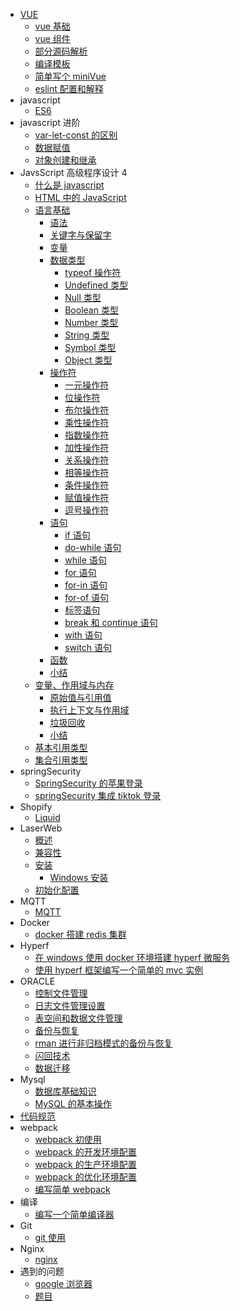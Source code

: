 - [VUE](vue/vue源码学习.md)
  - [vue 基础](vue/vue基础.md)
  - [vue 组件](vue/vue组件.md)
  - [部分源码解析](vue/部分源码解析.md)
  - [编译模板](vue/编译模板.md)
  - [简单写个 miniVue](vue/简单写个miniVue.md)
  - [eslint 配置和解释](vue/eslint%E9%85%8D%E7%BD%AE%E5%92%8C%E8%A7%A3%E9%87%8A.md)
- javascript
  - [ES6](javascript/es6/es6.md)
- javascript 进阶
  - [var-let-const 的区别](javascript/js%E8%BF%9B%E9%98%B6/../js进阶/var-let-const的区别.md)
  - [数据赋值](javascript/js进阶/数据赋值.md)
  - [对象创建和继承](javascript/js进阶/对象的创建和继承.md)
- JavsScript 高级程序设计 4
  - [什么是 javascript](./JavaScript高级程序设计4/什么是javascript.md)
  - [HTML 中的 JavaScript](./JavaScript高级程序设计4/HTML中的JavaScript.md)
  - [语言基础](./JavaScript高级程序设计4/语言基础.md)
    - [语法](./JavaScript高级程序设计4/语言基础/语法.md)
    - [关键字与保留字](./JavaScript高级程序设计4/语言基础/关键字与保留字.md)
    - [变量](./JavaScript高级程序设计4/语言基础/变量.md)
    - [数据类型](./JavaScript高级程序设计4/语言基础/数据类型.md)
      - [typeof 操作符](./JavaScript高级程序设计4/语言基础/数据类型/typeof操作符.md)
      - [Undefined 类型](./JavaScript高级程序设计4/语言基础/数据类型/Undefined类型.md)
      - [Null 类型](./JavaScript高级程序设计4/语言基础/数据类型/Null类型.md)
      - [Boolean 类型](./JavaScript高级程序设计4/语言基础/数据类型/Boolean类型.md)
      - [Number 类型](./JavaScript高级程序设计4/语言基础/数据类型/Number类型.md)
      - [String 类型](./JavaScript高级程序设计4/语言基础/数据类型/String类型.md)
      - [Symbol 类型](./JavaScript高级程序设计4/语言基础/数据类型/Symbol类型.md)
      - [Object 类型](./JavaScript高级程序设计4/语言基础/数据类型/Object类型.md)
    - [操作符](./JavaScript高级程序设计4/语言基础/操作符.md)
      - [一元操作符](./JavaScript高级程序设计4/语言基础/操作符/一元操作符.md)
      - [位操作符](./JavaScript高级程序设计4/语言基础/操作符/位操作符.md)
      - [布尔操作符](./JavaScript高级程序设计4/语言基础/操作符/布尔操作符.md)
      - [乘性操作符](./JavaScript高级程序设计4/语言基础/操作符/乘性操作符.md)
      - [指数操作符](./JavaScript高级程序设计4/语言基础/操作符/指数操作符.md)
      - [加性操作符](./JavaScript高级程序设计4/语言基础/操作符/加性操作符.md)
      - [关系操作符](./JavaScript高级程序设计4/语言基础/操作符/关系操作符.md)
      - [相等操作符](./JavaScript高级程序设计4/语言基础/操作符/相等操作符.md)
      - [条件操作符](./JavaScript高级程序设计4/语言基础/操作符/条件操作符.md)
      - [赋值操作符](./JavaScript高级程序设计4/语言基础/操作符/赋值操作符.md)
      - [逗号操作符](./JavaScript高级程序设计4/语言基础/操作符/逗号操作符.md)
    - [语句](JavaScript高级程序设计4/语言基础/语句.md)
      - [if 语句](./JavaScript高级程序设计4/语言基础/语句/if语句.md)
      - [do-while 语句](./JavaScript高级程序设计4/语言基础/语句/do-while语句.md)
      - [while 语句](./JavaScript高级程序设计4/语言基础/语句/while语句.md)
      - [for 语句](./JavaScript高级程序设计4/语言基础/语句/for语句.md)
      - [for-in 语句](./JavaScript高级程序设计4/语言基础/语句/for-in语句.md)
      - [for-of 语句](./JavaScript高级程序设计4/语言基础/语句/for-of语句.md)
      - [标签语句](./JavaScript高级程序设计4/语言基础/语句/标签语句.md)
      - [break 和 continue 语句](./JavaScript高级程序设计4/语言基础/语句/break和continue语句.md)
      - [with 语句](./JavaScript高级程序设计4/语言基础/语句/with语句.md)
      - [switch 语句](./JavaScript高级程序设计4/语言基础/语句/switch语句.md)
    - [函数](./JavaScript高级程序设计4/语言基础/函数.md)
    - [小结](./JavaScript高级程序设计4/语言基础/小结.md)
  - [变量、作用域与内存](./JavaScript高级程序设计4/变量、作用域与内存/变量、作用域与内存.md)
    - [原始值与引用值](./JavaScript高级程序设计4/变量、作用域与内存/原始值与引用值.md)
    - [执行上下文与作用域](./JavaScript高级程序设计4/变量、作用域与内存/执行上下文与作用域.md)
    - [垃圾回收](./JavaScript高级程序设计4/变量、作用域与内存/垃圾回收.md)
    - [小结](./JavaScript高级程序设计4/变量、作用域与内存/小结.md)
  - [基本引用类型](./JavaScript高级程序设计4/基本引用类型.md)
  - [集合引用类型](./JavaScript高级程序设计4/集合引用类型.md)
- springSecurity
  - [SpringSecurity 的苹果登录](springSecurity/SpringSecurity的苹果登录.md)
  - [springSecurity 集成 tiktok 登录](springSecurity/springSecurity集成tiktok登录.md)
- Shopify
  - [Liquid](Shopify/Liquid.md)
- LaserWeb
  - [概述](Laser-Web/概述.md)
  - [兼容性](Laser-Web/兼容性.md)
  - [安装](Laser-Web/安装.md)
    - [Windows 安装](Laser-Web/Windows安装.md)
  - [初始化配置](Laser-Web/初始化配置.md)
- MQTT
  - [MQTT](MQTT/mqtt.md)
- Docker
  - [docker 搭建 redis 集群](redis/docker搭建redis集群.md)
- Hyperf
  - [在 windows 使用 docker 环境搭建 hyperf 微服务](hyperf/在windows使用docker环境搭建hyperf微服务.md)
  - [使用 hyperf 框架编写一个简单的 mvc 实例](hyperf/使用hyperf框架编写一个简单的mvc实例.md)
- ORACLE
  - [控制文件管理](oracle/控制文件管理.+md)
  - [日志文件管理设置](oracle/日志文件管理设置.md)
  - [表空间和数据文件管理](oracle/表空间和数据文件管理.md)
  - [备份与恢复](oracle/备份与恢复.md)
  - [rman 进行非归档模式的备份与恢复](oracle/rman进行非归档模式的备份与恢复.md)
  - [闪回技术](oracle/闪回技术.md)
  - [数据迁移](oracle/数据迁移.md)
- Mysql
  - [数据库基础知识](mysql/数据库基础知识.md)
  - [MySQL 的基本操作](mysql/MySQL的基本操作.md)
- [代码规范](code-specification/specification.md)
- webpack
  - [webpack 初使用](./webpack/webpack初使用.md)
  - [webpack 的开发环境配置](./webpack/webpack的开发环境配置.md)
  - [webpack 的生产环境配置](./webpack/webpack的生产环境配置.md)
  - [webpack 的优化环境配置](./webpack/webpack的优化环境配置.md)
  - [编写简单 webpack](./webpack/%E7%BC%96%E5%86%99%E7%AE%80%E5%8D%95webpack.md)
- 编译
  - [编写一个简单编译器](./编译/编写一个简单编译器.md)
- Git
  - [git 使用](./git/git使用.md)
- Nginx
  - [nginx](./nginx/nginx.md)
- 遇到的问题
  - [google 浏览器](./遇到的问题/google浏览器.md)
  - [题目](./遇到的问题/题目.md)
